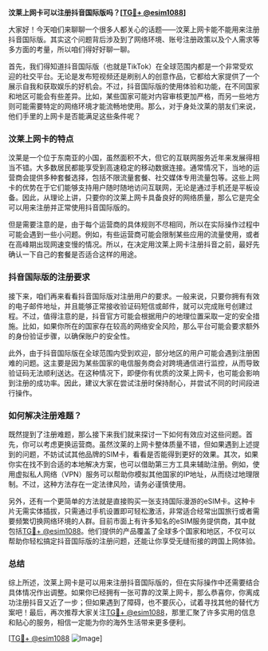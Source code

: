 **汶莱上网卡可以注册抖音国际版吗？[[TG💪+ @esim1088](https://t.me/s/esim1088)]**

大家好！今天咱们来聊聊一个很多人都关心的话题——汶莱上网卡能不能用来注册抖音国际版。其实这个问题背后涉及到了网络环境、账号注册政策以及个人需求等多方面的考量，所以咱们得好好聊一聊。

首先，我们得知道抖音国际版（也就是TikTok）在全球范围内都是一个非常受欢迎的社交平台。无论是发布短视频还是刷别人的创意作品，它都给大家提供了一个展示自我和获取娱乐的好机会。不过，抖音国际版的使用体验和功能，在不同国家和地区可能会有些差异。比如，某些国家可能对内容审核更加严格，而另一些地方则可能需要特定的网络环境才能流畅地使用。那么，对于身处汶莱的朋友们来说，他们手里的上网卡是否能满足这些条件呢？

### 汶莱上网卡的特点

汶莱是一个位于东南亚的小国，虽然面积不大，但它的互联网服务近年来发展得相当不错。大多数居民都能享受到高速稳定的移动数据连接。通常情况下，当地的运营商会提供多种套餐选择，包括不限流量套餐、社交媒体专用流量包等。这些上网卡的优势在于它们能够支持用户随时随地访问互联网，无论是通过手机还是平板设备。因此，从理论上讲，只要你的汶莱上网卡具备良好的网络质量，那么它是完全可以用来注册并正常使用抖音国际版的。

但是需要注意的是，由于每个运营商的具体规则不尽相同，所以在实际操作过程中可能会遇到一些小问题。例如，有些运营商可能会限制某些应用的流量使用，或者在高峰期出现网速变慢的情况。所以，在决定用汶莱上网卡注册抖音之前，最好先确认一下自己的套餐是否适合这样的用途。

### 抖音国际版的注册要求

接下来，咱们再来看看抖音国际版对注册用户的要求。一般来说，只要你拥有有效的电子邮件地址，并且能够正常接收验证码短信或邮件，就可以完成账号创建过程。不过，值得注意的是，抖音官方可能会根据用户的地理位置采取一定的安全措施。比如，如果你所在的国家存在较高的网络安全风险，那么平台可能会要求额外的身份验证步骤，以确保账户的安全性。

此外，由于抖音国际版在全球范围内受到欢迎，部分地区的用户可能会遇到注册困难的问题。这主要是因为某些国家的电信服务商会对跨境通信进行监控，从而导致验证码无法顺利送达。在这种情况下，即便你有优质的汶莱上网卡，也可能会影响到注册的成功率。因此，建议大家在尝试注册时保持耐心，并尝试不同的时间段进行操作。

### 如何解决注册难题？

既然提到了注册难题，那么接下来我们就来探讨一下如何有效应对这些问题。首先，你可以考虑更换运营商。虽然汶莱的上网卡整体质量不错，但如果遇到上述提到的问题，不妨试试其他品牌的SIM卡，看看是否能得到更好的效果。其次，如果你实在找不到合适的本地解决方案，也可以借助第三方工具来辅助注册。例如，使用虚拟私人网络（VPN）服务可以帮助你模拟其他国家的IP地址，从而绕过地理限制。不过，这种方法存在一定法律风险，请务必谨慎使用。

另外，还有一个更简单的方法就是直接购买一张支持国际漫游的eSIM卡。这种卡片无需实体插拔，只需通过手机设置即可轻松激活，非常适合经常出国旅行或者需要频繁切换网络环境的人群。目前市面上有许多知名的eSIM服务提供商，其中就包括[TG💪+ @esim1088](https://t.me/s/esim1088)。他们提供的产品覆盖了全球多个国家和地区，不仅可以帮助你轻松搞定抖音国际版的注册问题，还能让你享受无缝衔接的跨国上网体验。

### 总结

综上所述，汶莱上网卡是可以用来注册抖音国际版的，但在实际操作中还需要结合具体情况作出调整。如果你已经拥有一张可靠的汶莱上网卡，那么恭喜你，你离成功注册抖音又近了一步；但如果遇到了障碍，也不要灰心，试着寻找其他的替代方案吧！最后，再次推荐大家关注[TG💪+ @esim1088](https://t.me/s/esim1088)，那里汇聚了许多实用的信息和贴心的服务，相信一定能为你的海外生活带来更多便利。

[[TG💪+ @esim1088](https://t.me/s/esim1088) ![Image](https://i.postimg.cc/4NQfJmqS/Snipaste-2025-05-13-00-14-12.png)]